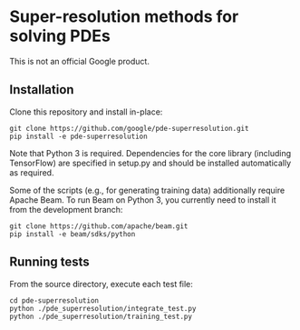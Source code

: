 # Super-resolution methods for solving PDEs

This is not an official Google product.

## Installation

Clone this repository and install in-place:

    git clone https://github.com/google/pde-superresolution.git
    pip install -e pde-superresolution

Note that Python 3 is required. Dependencies for the core library (including
TensorFlow) are specified in setup.py and should be installed automatically as
required.

Some of the scripts (e.g., for generating training data) additionally
require Apache Beam. To run Beam on Python 3, you currently need to install it
from the development branch:

    git clone https://github.com/apache/beam.git
    pip install -e beam/sdks/python

## Running tests

From the source directory, execute each test file:

    cd pde-superresolution
    python ./pde_superresolution/integrate_test.py
    python ./pde_superresolution/training_test.py
